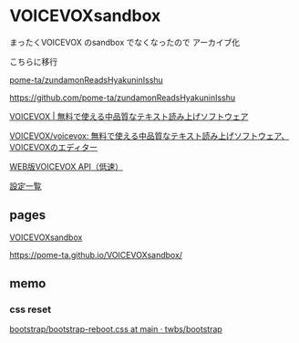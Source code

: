 # VOICEVOXsandbox

まったくVOICEVOX のsandbox でなくなったので
アーカイブ化

こちらに移行

[pome-ta/zundamonReadsHyakuninIsshu](https://github.com/pome-ta/zundamonReadsHyakuninIsshu)

https://github.com/pome-ta/zundamonReadsHyakuninIsshu

[VOICEVOX | 無料で使える中品質なテキスト読み上げソフトウェア](https://voicevox.hiroshiba.jp/)

[VOICEVOX/voicevox: 無料で使える中品質なテキスト読み上げソフトウェア、VOICEVOXのエディター](https://github.com/VOICEVOX/voicevox)

[WEB版VOICEVOX API（低速）](https://voicevox.su-shiki.com/su-shikiapis/ttsquest/)

[設定一覧](https://hitsuji-michi.github.io/zundamon-unofficialwiki/character-reference/)

## pages

[VOICEVOXsandbox](https://pome-ta.github.io/VOICEVOXsandbox/)

https://pome-ta.github.io/VOICEVOXsandbox/

## memo

### css reset

[bootstrap/bootstrap-reboot.css at main · twbs/bootstrap](https://github.com/twbs/bootstrap/blob/main/dist/css/bootstrap-reboot.css)
